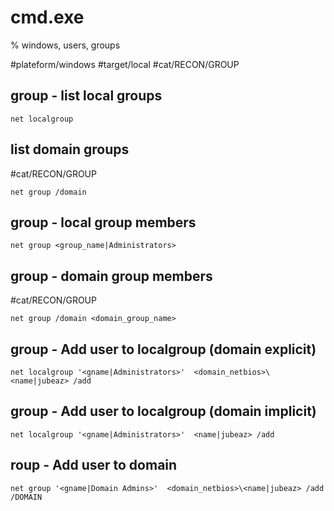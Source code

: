 # cmd.exe
% windows, users, groups

#plateform/windows #target/local #cat/RECON/GROUP


## group - list local groups
```
net localgroup 
```

## list domain groups
#cat/RECON/GROUP
```
net group /domain
```

## group - local group members
```
net group <group_name|Administrators>
```

## group - domain group members
#cat/RECON/GROUP
```
net group /domain <domain_group_name>
```


## group - Add user to localgroup (domain explicit)
```
net localgroup '<gname|Administrators>'  <domain_netbios>\<name|jubeaz> /add
```

## group - Add user to localgroup (domain implicit)
```
net localgroup '<gname|Administrators>'  <name|jubeaz> /add
```

## roup - Add user to domain
```
net group '<gname|Domain Admins>'  <domain_netbios>\<name|jubeaz> /add /DOMAIN
```


